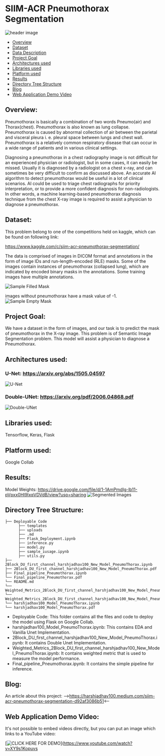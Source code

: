 # SIIM-ACR Pneumothorax Segmentation
![header image](https://miro.medium.com/max/700/1*IHzf11afYwRieoJbJgBH-g.jpeg)
- [Overview](#overview)
- [Dataset](#dataset)
- [Data Description](#data-description)
- [Project Goal](#project-goal)
- [Architectures used](#architectures-used)
- [Libraries used](#libraries-used)
- [Platform used](#platform-used)
- [Results](#results)
- [Directory Tree Structure](#directory-tree-structure)
- [Blog](#blog)
- [Web Application Demo Video](#web-application-demo-video)

## Overview:
Pneumothorax is basically a combination of two words Pneumo(air) and Thorax(chest). Pneumothorax is also known as lung collapse. Pneumothorax is caused by abnormal collection of air between the parietal and visceral pleura i. e. pleural space between lungs and chest wall. Pneumothorax is a relatively common respiratory disease that can occur in a wide range of patients and in various clinical settings.

Diagnosing a pneumothorax in a chest radiography image is not difficult for an experienced physician or radiologist, but in some cases, it can easily be missed. Usually it is diagnosed by a radiologist on a chest x-ray, and can sometimes be very difficult to confirm as discussed above. An accurate AI algorithm to detect pneumothorax would be useful in a lot of clinical scenarios. AI could be used to triage chest radiographs for priority interpretation, or to provide a more confident diagnosis for non-radiologists. In other words, a machine learning-based pneumothorax diagnosis technique from the chest X-ray image is required to assist a physician to diagnose a pneumothorax.

## Dataset:
This problem belong to one of the competitions held on kaggle, which can be found on following link:

https://www.kaggle.com/c/siim-acr-pneumothorax-segmentation/

The data is comprised of images in DICOM format and annotations in the form of image IDs and run-length-encoded (RLE) masks. Some of the images contain instances of pneumothorax (collapsed lung), which are indicated by encoded binary masks in the annotations. Some training images have multiple annotations.

![Sample Filled Mask](https://miro.medium.com/max/700/1*A9EYEB6O2mE3IKxib3sUBA.png)

images without pneumothorax have a mask value of -1.
![Sample Empty Mask](https://miro.medium.com/max/700/1*0rFVcuAqVxVL_bvPPyA8BA.png)

## Project Goal:

We have a dataset in the form of images, and our task is to predict the mask of pneumothorax in the X-ray image. This problem is of Semantic Image Segmentation problem. This model will assist a physician to diagnose a Pneumothorax.


## Architectures used:
### U-Net: https://arxiv.org/abs/1505.04597
![U-Net](https://miro.medium.com/max/700/1*lvXoKMHoPJMKpKK7keZMEA.png)

### Double-UNet: https://arxiv.org/pdf/2006.04868.pdf
![Double-UNet](https://miro.medium.com/max/700/1*iVi5typWa2Q2rv92oI9mQQ.png)

## Libraries used: 
Tensorflow, Keras, Flask

## Platform used:
Google Collab

## Results:
Model Weights: https://drive.google.com/file/d/1-1AmPmdIg-lb11-pVpxx0Hl9IxqVDVdB/view?usp=sharing
![Segmented Images](https://miro.medium.com/max/2400/1*3iGzllBiluoOAjlXaoKEhw.png)

## Directory Tree Structure:
```
├── Deployable Code
      ├── templates
      ├── uploads
      ├── .md
      ├── Flask_Deployment.ipynb
      ├── inference.py
      ├── model.py
      ├── sample_iusage.ipynb
      ├── utils.py
├── 2Block_DU_first_channel_harshjadhav100_New_Model_PneumoThorax.ipynb
├── 2Block_DU_first_channel_harshjadhav100_New_Model_PneumoThorax.pdf
├── Final_pipeline_Pneumothorax.ipynb
└── Final_pipeline_Pneumothorax.pdf
└── README.md
└── Weighted_Metrics_2Block_DU_first_channel_harshjadhav100_New_Model_PneumoThorax.ipynb
└── Weighted_Metrics_2Block_DU_first_channel_harshjadhav100_New_Model_PneumoThorax.pdf
└── harshjadhav100_Model_PneumoThorax.ipynb
└── harshjadhav100_Model_PneumoThorax.pdf
```

- Deployable Code: This folder contains all the files and code to deploy the model using Flask on Google Collab.
- harshjadhav100_Model_PneumoThorax.ipynb: This contains EDA and Vanilla Unet Implementation.
- 2Block_DU_first_channel_harshjadhav100_New_Model_PneumoThorax.ipynb: It contains Double Unet Implementation.
- Weighted_Metrics_2Block_DU_first_channel_harshjadhav100_New_Model_PneumoThorax.ipynb: It contains weighted metric that is used to measure the model performance.
- Final_pipeline_Pneumothorax.ipynb: It contains the simple pipeline for inference.

## Blog:
An article about this project: 
-->https://harshjadhav100.medium.com/siim-acr-pneumothorax-segmentation-d92af3086b51<--

## Web Application Demo Video:

It's not possible to embed videos directly, but you can put an image which links to a YouTube video:

[![CLICK HERE FOR DEMO](https://img.youtube.com/vi/XY9s1Kopuvs/sddefault.jpg)](https://www.youtube.com/watch?v=XY9s1Kopuvs



